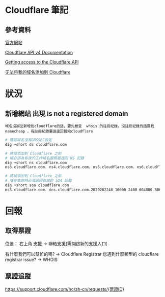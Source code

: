 # Cloudflare 筆記

## 參考資料

[官方網站](https://www.cloudflare.com/zh-tw/)

[Cloudflare API v4 Documentation](https://api.cloudflare.com/)

[Getting access to the Cloudflare API](https://developers.cloudflare.com/api/)

[无法将我的域名添加到 Cloudflare](https://support.cloudflare.com/hc/zh-cn/articles/205359838-%E6%97%A0%E6%B3%95%E5%B0%86%E6%88%91%E7%9A%84%E5%9F%9F%E5%90%8D%E6%B7%BB%E5%8A%A0%E5%88%B0-Cloudflare-)

# 狀況

## 新增網站 出現 is not a registered domain

```
域名沒辦法新增到cloudflare的話，要先檢查  whois 的註冊紀錄，沒註冊紀錄的話要找 namecheap ，有註冊紀錄要這邊回報給cloudflare
```

```bash
# 確認域名沒有DNSSEC設定
dig +short ds cloudflare.com

# 將域添加到 Cloudflare 之前
# 域必須為有效的工作域名服務器返回 NS 記錄
dig +short ns cloudflare.com
ns3.cloudflare.com. ns4.cloudflare.com. ns5.cloudflare.com. ns6.cloudflare.com. ns7.cloudflare.com.

# 將域添加到 Cloudflare 之前
# 域在查詢時必須返回有效的 SOA 記錄
dig +short soa cloudflare.com
ns3.cloudflare.com. dns.cloudflare.com.2029202248 10000 2400 604800 300
```

# 回報

## 取得票證
	
位置：
右上角 支援 -> 聯絡支援(需開啟新的支援入口)

有什麼我們可以幫忙的嗎? -> Cloudflare Registrar
您遇到什麼類型的 cloudflare registrar issue? -> WHOIS

## 票證追蹤

https://support.cloudflare.com/hc/zh-cn/requests/{票證ID}